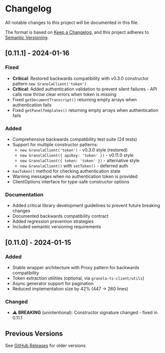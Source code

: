 # Changelog

All notable changes to this project will be documented in this file.

The format is based on [Keep a Changelog](https://keepachangelog.com/en/1.0.0/),
and this project adheres to [Semantic Versioning](https://semver.org/spec/v2.0.0.html).

## [0.11.1] - 2024-01-16

### Fixed
- **Critical**: Restored backwards compatibility with v0.3.0 constructor pattern `new GranolaClient('token')`
- **Critical**: Added authentication validation to prevent silent failures - API calls now throw clear errors when token is missing
- Fixed `getDocumentTranscript()` returning empty arrays when authentication fails
- Fixed `getPanelTemplates()` returning empty arrays when authentication fails

### Added
- Comprehensive backwards compatibility test suite (24 tests)
- Support for multiple constructor patterns:
  - `new GranolaClient('token')` - v0.3.0 style (restored)
  - `new GranolaClient({ apiKey: 'token' })` - v0.11.0 style
  - `new GranolaClient({ token: 'token' })` - alternative style
  - `new GranolaClient()` with `setToken()` - deferred auth
- `hasToken()` method for checking authentication state
- Warning messages when no authentication token is provided
- ClientOptions interface for type-safe constructor options

### Documentation
- Added critical library development guidelines to prevent future breaking changes
- Documented backwards compatibility contract
- Added regression prevention strategies
- Included semantic versioning requirements

## [0.11.0] - 2024-01-15

### Added
- Stable wrapper architecture with Proxy pattern for backwards compatibility
- Token extraction utilities (optional, via `granola-ts-client/utils`)
- Async generator support for pagination
- Reduced implementation size by 42% (447 → 260 lines)

### Changed
- ⚠️ **BREAKING** (unintentional): Constructor signature changed - fixed in 0.11.1

## Previous Versions

See [GitHub Releases](https://github.com/mikedemarais/granola-ts-client/releases) for older versions.